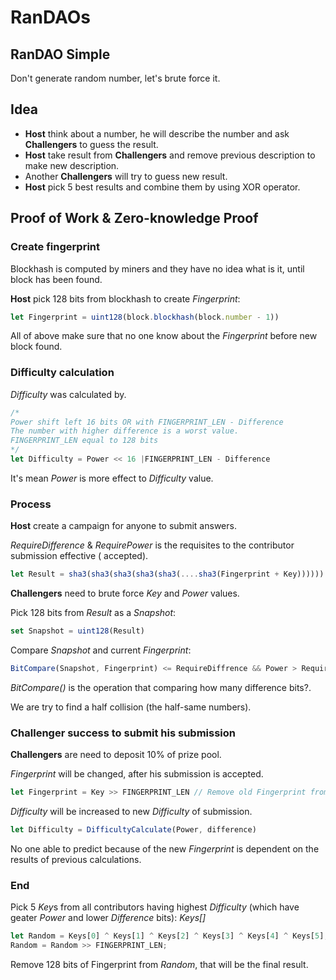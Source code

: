 # RanDAOs

## RanDAO Simple

Don't generate random number, let's brute force it.

## Idea

* **Host** think about a number, he will describe the number and ask **Challengers** to guess the result.
* **Host** take result from **Challengers** and remove previous description to make new description.
* Another **Challengers** will try to guess new result.
* **Host** pick 5 best results and combine them by using XOR operator.

## Proof of Work & Zero-knowledge Proof

### Create fingerprint

Blockhash is computed by miners and they have no idea what is it, until block has been found.

**Host** pick 128 bits from blockhash to create *Fingerprint*:

```javascript
let Fingerprint = uint128(block.blockhash(block.number - 1))
```

All of above make sure that no one know about the *Fingerprint* before new block found.

### Difficulty calculation

*Difficulty* was calculated by.

```javascript
/*
Power shift left 16 bits OR with FINGERPRINT_LEN - Difference
The number with higher difference is a worst value.
FINGERPRINT_LEN equal to 128 bits
*/
let Difficulty = Power << 16 |FINGERPRINT_LEN - Difference 
```
It's mean *Power* is more effect to  *Difficulty* value.

### Process

**Host** create a campaign for anyone to submit answers.

*RequireDifference* & *RequirePower* is the requisites to the contributor submission effective ( accepted).

```javascript
let Result = sha3(sha3(sha3(sha3(sha3(....sha3(Fingerprint + Key)))))) // Sha3 Power times
```

**Challengers** need to brute force *Key* and *Power* values.

Pick 128 bits from *Result* as a *Snapshot*:

```javascript
set Snapshot = uint128(Result)
```
Compare *Snapshot* and current *Fingerprint*:

```javascript
BitCompare(Snapshot, Fingerprint) <= RequireDiffrence && Power > RequirePower // Key and Power are accepted if following conditions are satisfy.
``` 

*BitCompare()* is the operation that comparing how many difference bits?.

We are try to find a half collision (the half-same numbers).

### Challenger success to submit his submission 

**Challengers** are need to deposit 10% of prize pool. 

*Fingerprint* will be changed, after his submission is accepted.

```javascript
let Fingerprint = Key >> FINGERPRINT_LEN // Remove old Fingerprint from new Fingerprint, last 128 bits
```

*Difficulty* will be increased to new *Difficulty* of submission.

```javascript
let Difficulty = DifficultyCalculate(Power, difference)
```

No one able to predict because of the new *Fingerprint* is dependent on the results of previous calculations.

### End

Pick 5 *Key*s from all contributors having highest *Difficulty* (which have geater *Power* and lower *Difference* bits): *Keys[]*

```javascript
let Random = Keys[0] ^ Keys[1] ^ Keys[2] ^ Keys[3] ^ Keys[4] ^ Keys[5];
Random = Random >> FINGERPRINT_LEN;
```

Remove 128 bits of Fingerprint from *Random*, that will be the final result. 
